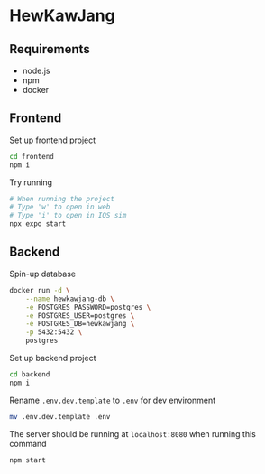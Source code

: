 # HewKawJang

## Requirements

- node.js
- npm
- docker

## Frontend

Set up frontend project

```bash
cd frontend
npm i
```

Try running

```bash
# When running the project
# Type 'w' to open in web
# Type 'i' to open in IOS sim
npx expo start
```

## Backend

Spin-up database

```bash
docker run -d \
    --name hewkawjang-db \
    -e POSTGRES_PASSWORD=postgres \
    -e POSTGRES_USER=postgres \
    -e POSTGRES_DB=hewkawjang \
    -p 5432:5432 \
    postgres
```

Set up backend project

```bash
cd backend
npm i
```

Rename `.env.dev.template` to `.env` for dev environment

```bash
mv .env.dev.template .env
```

The server should be running at `localhost:8080` when running this command

```bash
npm start
```
